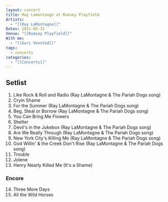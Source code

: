 ```yaml
---
layout: concert
title: Ray Lamontange at Rumsey Playfield
Artists:
  - "[[Ray LaMontagne]]"
Dates: 2011-05-31
Venue: "[[Rumsey Playfield]]"
With me:
  - "[[Guri Venstad]]"
tags:
  - concerts
categories:
  - "[[Concerts]]"
---
```


## Setlist

1. Like Rock & Roll and Radio (Ray LaMontagne & The Pariah Dogs song)
2. Cryin Shame
3. For the Summer (Ray LaMontagne & The Pariah Dogs song)
4. Beg, Steal or Borrow (Ray LaMontagne & The Pariah Dogs song)
5. You Can Bring Me Flowers
6. Shelter
7. Devil's in the Jukebox (Ray LaMontagne & The Pariah Dogs song)
8. Are We Really Through (Ray LaMontagne & The Pariah Dogs song)
9. New York City's Killing Me (Ray LaMontagne & The Pariah Dogs song)
10. God Willin' & the Creek Don't Rise (Ray LaMontagne & The Pariah Dogs song)
11. Trouble
12. Jolene
13. Henry Nearly Killed Me (It's a Shame)

### Encore
14. Three More Days
15. All the Wild Horses
